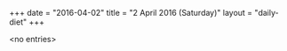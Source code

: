 +++
date = "2016-04-02"
title = "2 April 2016 (Saturday)"
layout = "daily-diet"
+++

<p>&lt;no entries&gt;</p>